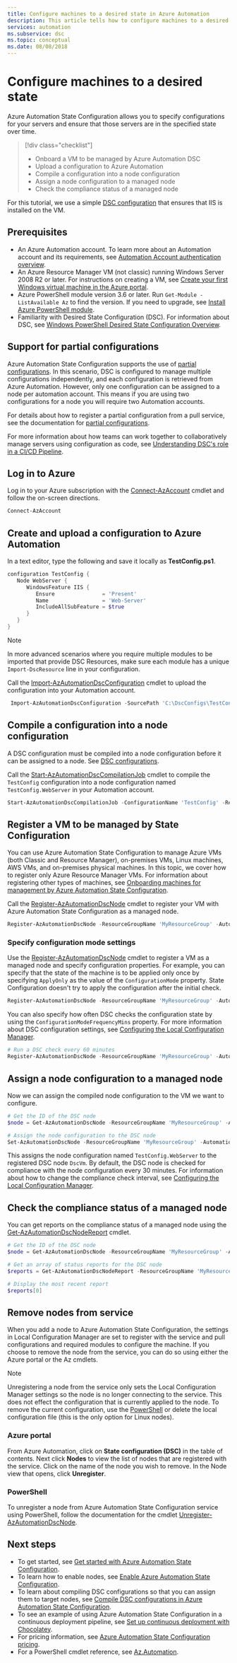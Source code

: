 ```yaml
---
title: Configure machines to a desired state in Azure Automation
description: This article tells how to configure machines to a desired state using Azure Automation State Configuration.
services: automation
ms.subservice: dsc
ms.topic: conceptual
ms.date: 08/08/2018
---
```


# Configure machines to a desired state

Azure Automation State Configuration allows you to specify configurations for your servers and ensure that those servers are in the specified state over time.

> [!div class="checklist"]
> - Onboard a VM to be managed by Azure Automation DSC
> - Upload a configuration to Azure Automation
> - Compile a configuration into a node configuration
> - Assign a node configuration to a managed node
> - Check the compliance status of a managed node

For this tutorial, we use a simple [DSC configuration](/powershell/scripting/dsc/configurations/configurations) that ensures that IIS is installed on the VM.

## Prerequisites

- An Azure Automation account. To learn more about an Automation account and its requirements, see [Automation Account authentication overview](./automation-security-overview.md).
- An Azure Resource Manager VM (not classic) running Windows Server 2008 R2 or later. For instructions on creating a VM, see
  [Create your first Windows virtual machine in the Azure portal](../virtual-machines/windows/quick-create-portal.md).
- Azure PowerShell module version 3.6 or later. Run `Get-Module -ListAvailable Az` to find the version. If you need to upgrade, see [Install Azure PowerShell module](/powershell/azure/azurerm/install-azurerm-ps).
- Familiarity with Desired State Configuration (DSC). For information about DSC, see [Windows PowerShell Desired State Configuration Overview](/powershell/scripting/dsc/overview/overview).

## Support for partial configurations

Azure Automation State Configuration supports the use of
[partial configurations](/powershell/scripting/dsc/pull-server/partialconfigs). In this scenario, DSC is configured to manage multiple configurations independently, and each configuration is retrieved from Azure Automation. However, only one configuration can be assigned to a node per automation account. This means if you are using two configurations for a node you will require two Automation accounts.

For details about how to register a partial configuration from a pull service, see the documentation for [partial configurations](/powershell/scripting/dsc/pull-server/partialconfigs#partial-configurations-in-pull-mode).

For more information about how teams can work together to collaboratively manage servers using configuration as code, see
[Understanding DSC's role in a CI/CD Pipeline](/powershell/scripting/dsc/overview/authoringadvanced).

## Log in to Azure

Log in to your Azure subscription with the [Connect-AzAccount](/powershell/module/Az.Accounts/Connect-AzAccount?view=azps-3.7.0) cmdlet and follow the on-screen directions.

```powershell
Connect-AzAccount
```

## Create and upload a configuration to Azure Automation

In a text editor, type the following and save it locally as **TestConfig.ps1**.

```powershell
configuration TestConfig {
   Node WebServer {
      WindowsFeature IIS {
         Ensure               = 'Present'
         Name                 = 'Web-Server'
         IncludeAllSubFeature = $true
      }
   }
}
```

> [!NOTE]
> In more advanced scenarios where you require multiple modules to be imported that provide DSC Resources,
> make sure each module has a unique `Import-DscResource` line in your configuration.

Call the [Import-AzAutomationDscConfiguration](/powershell/module/Az.Automation/Import-AzAutomationDscConfiguration?view=azps-3.7.0) cmdlet to upload the configuration into your Automation account.

```powershell
 Import-AzAutomationDscConfiguration -SourcePath 'C:\DscConfigs\TestConfig.ps1' -ResourceGroupName 'MyResourceGroup' -AutomationAccountName 'myAutomationAccount' -Published
```

## Compile a configuration into a node configuration

A DSC configuration must be compiled into a node configuration before it can be assigned to a node. See [DSC configurations](/powershell/scripting/dsc/configurations/configurations).

Call the [Start-AzAutomationDscCompilationJob](/powershell/module/Az.Automation/Start-AzAutomationDscCompilationJob?view=azps-3.7.0) cmdlet to compile the `TestConfig` configuration into a node configuration named `TestConfig.WebServer` in your Automation account.

```powershell
Start-AzAutomationDscCompilationJob -ConfigurationName 'TestConfig' -ResourceGroupName 'MyResourceGroup' -AutomationAccountName 'myAutomationAccount'
```

## Register a VM to be managed by State Configuration

You can use Azure Automation State Configuration to manage Azure VMs (both Classic and Resource
Manager), on-premises VMs, Linux machines, AWS VMs, and on-premises physical machines. In this
topic, we cover how to register only Azure Resource Manager VMs. For information about registering
other types of machines, see [Onboarding machines for management by Azure Automation State Configuration](automation-dsc-onboarding.md).

Call the [Register-AzAutomationDscNode](/powershell/module/Az.Automation/Register-AzAutomationDscNode?view=azps-3.7.0) cmdlet to register your VM with Azure Automation State
Configuration as a managed node. 

```powershell
Register-AzAutomationDscNode -ResourceGroupName 'MyResourceGroup' -AutomationAccountName 'myAutomationAccount' -AzureVMName 'DscVm'
```

### Specify configuration mode settings

Use the [Register-AzAutomationDscNode](/powershell/module/azurerm.automation/register-azurermautomationdscnode) cmdlet to register a VM as a managed node and specify configuration properties. For
example, you can specify that the state of the machine is to be applied only once by specifying `ApplyOnly` as the value of the `ConfigurationMode` property. State Configuration doesn't try to apply the configuration after the initial check.

```powershell
Register-AzAutomationDscNode -ResourceGroupName 'MyResourceGroup' -AutomationAccountName 'myAutomationAccount' -AzureVMName 'DscVm' -ConfigurationMode 'ApplyOnly'
```

You can also specify how often DSC checks the configuration state by using the `ConfigurationModeFrequencyMins` property. For more information about DSC configuration settings, see [Configuring the Local Configuration Manager](/powershell/scripting/dsc/managing-nodes/metaConfig).

```powershell
# Run a DSC check every 60 minutes
Register-AzAutomationDscNode -ResourceGroupName 'MyResourceGroup' -AutomationAccountName 'myAutomationAccount' -AzureVMName 'DscVm' -ConfigurationModeFrequencyMins 60
```

## Assign a node configuration to a managed node

Now we can assign the compiled node configuration to the VM we want to configure.

```powershell
# Get the ID of the DSC node
$node = Get-AzAutomationDscNode -ResourceGroupName 'MyResourceGroup' -AutomationAccountName 'myAutomationAccount' -Name 'DscVm'

# Assign the node configuration to the DSC node
Set-AzAutomationDscNode -ResourceGroupName 'MyResourceGroup' -AutomationAccountName 'myAutomationAccount' -NodeConfigurationName 'TestConfig.WebServer' -NodeId $node.Id
```

This assigns the node configuration named `TestConfig.WebServer` to the registered DSC node `DscVm`. By default, the DSC node is checked for compliance with the node configuration every 30 minutes. For information about how to change the compliance check interval, see
[Configuring the Local Configuration Manager](/powershell/scripting/dsc/managing-nodes/metaConfig).

## Check the compliance status of a managed node

You can get reports on the compliance status of a managed node using the [Get-AzAutomationDscNodeReport](/powershell/module/Az.Automation/Get-AzAutomationDscNodeReport?view=azps-3.7.0) cmdlet.

```powershell
# Get the ID of the DSC node
$node = Get-AzAutomationDscNode -ResourceGroupName 'MyResourceGroup' -AutomationAccountName 'myAutomationAccount' -Name 'DscVm'

# Get an array of status reports for the DSC node
$reports = Get-AzAutomationDscNodeReport -ResourceGroupName 'MyResourceGroup' -AutomationAccountName 'myAutomationAccount' -NodeId $node.Id

# Display the most recent report
$reports[0]
```

## Remove nodes from service

When you add a node to Azure Automation State Configuration,
the settings in Local Configuration Manager are set to register with the service
and pull configurations and required modules to configure the machine.
If you choose to remove the node from the service,
you can do so using either the Azure portal
or the Az cmdlets.

> [!NOTE]
> Unregistering a node from the service only sets the Local Configuration Manager settings
> so the node is no longer connecting to the service.
> This does not effect the configuration that is currently applied to the node.
> To remove the current configuration, use the
> [PowerShell](/powershell/module/psdesiredstateconfiguration/remove-dscconfigurationdocument?view=powershell-5.1)
> or delete the local configuration file
> (this is the only option for Linux nodes).

### Azure portal

From Azure Automation, click on **State configuration (DSC)** in the table of contents.
Next click **Nodes** to view the list of nodes that are registered with the service.
Click on the name of the node you wish to remove.
In the Node view that opens, click **Unregister**.

### PowerShell

To unregister a node from Azure Automation State Configuration service using PowerShell,
follow the documentation for the cmdlet
[Unregister-AzAutomationDscNode](/powershell/module/az.automation/unregister-azautomationdscnode?view=azps-2.0.0).

## Next steps

- To get started, see [Get started with Azure Automation State Configuration](automation-dsc-getting-started.md).
- To learn how to enable nodes, see [Enable Azure Automation State Configuration](automation-dsc-onboarding.md).
- To learn about compiling DSC configurations so that you can assign them to target nodes, see [Compile DSC configurations in Azure Automation State Configuration](automation-dsc-compile.md).
- To see an example of using Azure Automation State Configuration in a continuous deployment pipeline, see [Set up continuous deployment with Chocolatey](automation-dsc-cd-chocolatey.md).
- For pricing information, see [Azure Automation State Configuration pricing](https://azure.microsoft.com/pricing/details/automation/).
- For a PowerShell cmdlet reference, see [Az.Automation](/powershell/module/az.automation/?view=azps-3.7.0#automation).

